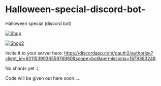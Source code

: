 # Halloween-special-discord-bot-
Halloween special (discord bot)

<img>[![Shop](https://wad0.000webhostapp.com/images/Halloween%20bot/Skjermbilde2.PNG)](https://wad0.000webhostapp.com/images/Halloween%20bot/Skjermbilde2.PNG)

<img>[![Shop2](https://wad0.000webhostapp.com/images/Halloween%20bot/image1.png)](https://wad0.000webhostapp.com/images/Halloween%20bt/image1.png)


Invite it to your server here: 
https://discordapp.com/oauth2/authorize?client_id=631153903655976980&scope=bot&permissions=1879383248

No shards yet :(


Code will be given out here soon.....
